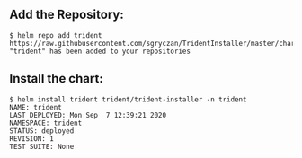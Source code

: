 ## Add the Repository:
```
$ helm repo add trident https://raw.githubusercontent.com/sgryczan/TridentInstaller/master/chart
"trident" has been added to your repositories
```

## Install the chart:
```
$ helm install trident trident/trident-installer -n trident
NAME: trident
LAST DEPLOYED: Mon Sep  7 12:39:21 2020
NAMESPACE: trident
STATUS: deployed
REVISION: 1
TEST SUITE: None
```
